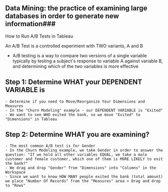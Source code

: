 <!-- How to Use Tableau For Data Mining --> 

## Data Mining: the practice of examining large databases in order to generate new information### 

 How to Run A/B Tests in Tableau
 
 An A/B Test is a controlled experiment with TWO variants, A and B
  - A/B testing is a way to compare two versions of a single variable typically by testing a subject's response to variable A against variable B, and determining which of the two variables is more effective
 
  ## Step 1: Determine WHAT your DEPENDENT VARIABLE is 
    - Determine if you need to Move/Reorganize Your Dimensions and Measures 
    - In the "Churn Modeling" example - our DEPENDENT VARIABLE is "Exited" 
    - We want to see WHO exited the bank, so we move "Exited" to "Dimensions" in Tableau
    
  ## Step 2: Determine WHAT you are examining?
    - The most common A/B test is for Gender 
    - In the Churn Modeling example, we take Gender in order to answer the question: "If we hold all other variables EQUAL, we take a male customer and female customer, which one of them is MORE LIKELY to exit the bank?" 
    - We drag and drop "Gender" from "Dimensions" into "Columns" in the Workspace 
    - Since we want to know HOW MANY people exited the bank (total amount) we place "Number Of Records" from the "Measures" area > Drag and drop to "Rows" 